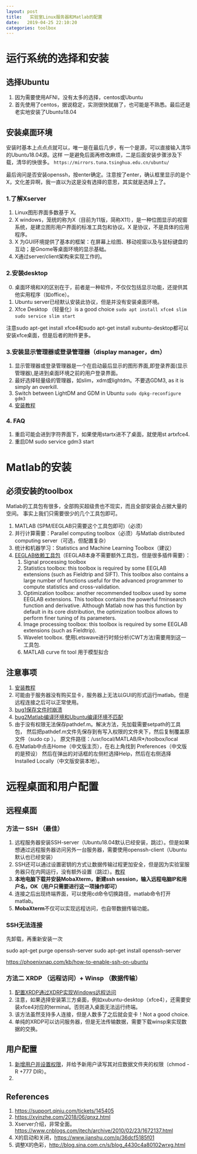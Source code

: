 ```yaml
---
layout: post
title:   实验室Linux服务器和Matlab的配置
date:   2019-04-25 22:10:20
categories: toolbox
---
```


# 运行系统的选择和安装

## 选择Ubuntu

1. 因为需要使用AFNI，没有太多的选择，centos或Ubuntu
2. 首先使用了centos，据说稳定，实测很快就崩了，也可能是不熟悉。最后还是老实地安装了Ubuntu18.04

## 安装桌面环境

安装时基本上点点点就可以，唯一是在最后几步，有一个是源，可以直接输入清华的Ubuntu18.04源。这样
一是避免后面再修改麻烦，二是后面安装步骤涉及下载，清华的快很多。
 ``https://mirrors.tuna.tsinghua.edu.cn/ubuntu/``

最后询问是否安装openssh，按enter确定。注意按了enter，确认框里显示的是个X，文化差异啊，我一直以为这是没有选择的意思，其实就是选择上了。
 
### 1.了解Xserver

1. Linux图形界面多数基于 X。
2. X windows，笼统的称为X（目前为11版，简称X11），是一种位图显示的视窗系统，是建立图形用户界面的标准工具包和协议。X 是协议，不是具体的应用程序。
3. X 为GUI环境提供了基本的框架：在屏幕上绘图、移动视窗以及与鼠标键盘的互动；是Gnome等桌面环境的显示基础。
4. X通过server/client架构来实现工作的。

### 2.安装desktop

0. 桌面环境和X的区别在于，前者是一种软件，不仅仅包括显示功能，还提供其他实用程序（如office）。
1. Ubuntu server已经默认安装此协议，但是并没有安装桌面环境。
2. Xfce Desktop （轻量化）is a good choice
``sudo apt install xfce4 slim``
``sudo service slim start``

注意sudo apt-get install xfce4和sudo apt-get install xubuntu-desktop都可以安装xfce桌面，但是后者的附件更多。


### 3.安装显示管理器或登录管理器（display manager，dm）

1. 显示管理器或登录管理器是一个在启动最后显示的图形界面,即登录界面(显示管理器),是进到桌面环境之前的用户登录界面。
2. 最好选择轻量级的管理器，如slim，xdm或lightdm。不要选GDM3, as it is simply an overkill.
3. Switch between LightDM and GDM in Ubuntu
``sudo dpkg-reconfigure gdm3``
4. [安装教程](https://www.helplib.com/ubuntu/article_156847)

### 4. FAQ

1. 重启可能会进到字符界面下，如果使用startx进不了桌面，就使用st artxfce4.
2. 重启DM  sudo service gdm3 start


# Matlab的安装

## 必须安装的toolbox

Matlab的工具包有很多，全部购买超级贵也不现实，而且全部安装会占据大量的空间。
事实上我们只需要很少的几个工具包即可。

1. MATLAB (SPM/EEGLAB只需要这个工具包即可)（必须）
2. 并行计算需要：Parallel computing toolbox（必须）与Matlab distributed computing server（可选，但配置复杂）
3. 统计和机器学习：Statistics and Machine Learning Toolbox（建议）
4. [EEGLAB依赖工具包](https://sccn.ucsd.edu/eeglab/ressources.php)（EEGLAB本身不需要额外工具包，但是很多插件需要）：
     1. Signal processing toolbox
     2. Statistics toolbox: this toolbox is required by some EEGLAB extensions (such as Fieldtrip and SIFT). This toolbox also contains a large number of functions useful for the advanced programmer to compute statistics and cross-validation.
     3. Optimization toolbox: another recommended toolbox used by some EEGLAB extensions. This toolbox contains the powerful fminsearch function and derivative. Although Matlab now has this function by default in its core distribution, the optimization toolbox allows to perform finer tuning of its parameters.
     4. Image processing toolbox: this toolbox is required by some EEGLAB extensions (such as Fieldtrip).
     5. Wavelet toolbox. 使用Letswave进行时频分析(CWT方法)需要用到这一工具包.
	 6. MATLAB curve fit tool 用于模型拟合
## 注意事项

1. [安装教程](https://blog.csdn.net/qq_32892383/article/details/79670871)
2. 可能由于服务器没有购买显卡，服务器上无法以GUI的形式运行matlab。但是远程连接之后可以正常使用。
3. [bug1保存文件时崩溃](https://askubuntu.com/questions/763202/matlab-problem-on-ubuntu-16-04)
4. [bug2Matlab编译环境和Ubuntu编译环境不匹配](https://www.cnblogs.com/yhjoker/p/9761104.html#matlab)
5. 由于没有权限无法保存pathdef.m。解决方法，先加载需要setpath的工具包，
然后把pathdef.m文件先保存到有写入权限的文件夹下，然后复制覆盖原文件（sudo cp ）。
原文件路径：/usr/local/MATLAB/R*/toolbox/local
6. 在Matlab中点击Home（中文版主页），在右上角找到 Preferences（中文版的是预设）
然后在弹出的对话框的左侧栏选择Help，然后在右侧选择 Installed Locally（中文版安装本地）。


# 远程桌面和用户配置

## 远程桌面

### 方法一 SSH （最佳）

1. 远程服务器安装SSH-server（Ubuntu18.04默认已经安装，跳过）。但是如果想通过远程服务器访问另外一台服务器，需要使用openssh-client（Ubuntu默认也已经安装）
2. SSH还可以通过设置密钥的方式让数据传输过程更加安全，但是因为实验室服务器只在内网运行，没有额外设置（跳过）。[教程](https://blog.csdn.net/netwalk/article/details/12952051)
3. **本地电脑下载并安装MobaXterm，新建ssh session，输入远程电脑IP和用户名，OK（用户只需要进行这一项操作即可）**
4. 连接之后出现终端界面，可以使用cd命令切换路径，matlab命令打开matlab。
5. **MobaXterm**不仅可以实现远程访问，也自带数据传输功能。

### SSH无法连接

先卸载，再重新安装一次

sudo apt-get purge openssh-server
sudo apt-get install openssh-server

https://phoenixnap.com/kb/how-to-enable-ssh-on-ubuntu

### 方法二 XRDP （远程访问）+ Winsp （数据传输）
1. [配置XRDP通过XDRP实现Windows远程访问](https://www.cnblogs.com/xuliangxing/p/7560723.html)
2. 注意，如果选择安装第三方桌面，例如xubuntu-desktop（xfce4），还需要安装xfce4对应的terminal。否则进入桌面无法运行终端。
3. 该方法虽然支持多人连接，但是人数多了之后就会变卡！Not a good choice.
4. 单纯的XRDP可以访问服务器，但是无法传输数据，需要下载winsp来实现数据的交换。



## 用户配置

1. [新增用户并设置权限](https://www.cnblogs.com/Malphite/p/7421791.html)，并给予新用户读写其对应数据文件夹的权限（chmod -R +777 DIR）。
2. 


## References
1. https://support.qiniu.com/tickets/145405
2. https://xyinzhe.com/2018/06/qnxz.html
3. Xserver介绍，非常全面。https://www.cnblogs.com/itech/archive/2010/02/23/1672137.html
4. X的启动和关闭，https://www.jianshu.com/p/36dcf5185f01
5. 调整X的色彩，http://blog.sina.com.cn/s/blog_4430c4a80102wrxg.html

